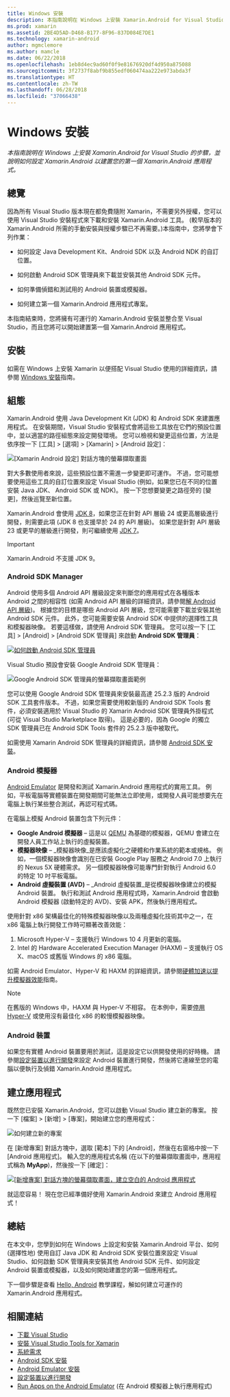 ```yaml
---
title: Windows 安裝
description: 本指南說明在 Windows 上安裝 Xamarin.Android for Visual Studio 的步驟，並說明如何設定 Xamarin.Android 以建置您的第一個 Xamarin.Android 應用程式。
ms.prod: xamarin
ms.assetid: 2BE4D5AD-D468-B177-8F96-837D084E7DE1
ms.technology: xamarin-android
author: mgmclemore
ms.author: mamcle
ms.date: 06/22/2018
ms.openlocfilehash: 1eb8d4ec9ad60f0f9e81676920df4d950a875088
ms.sourcegitcommit: 3f2737f8abf9b855edf060474aa222e973abda3f
ms.translationtype: HT
ms.contentlocale: zh-TW
ms.lasthandoff: 06/28/2018
ms.locfileid: "37066438"
---
```

# <a name="windows-installation"></a>Windows 安裝

_本指南說明在 Windows 上安裝 Xamarin.Android for Visual Studio 的步驟，並說明如何設定 Xamarin.Android 以建置您的第一個 Xamarin.Android 應用程式。_


## <a name="overview"></a>總覽

因為所有 Visual Studio 版本現在都免費隨附 Xamarin，不需要另外授權，您可以使用 Visual Studio 安裝程式來下載和安裝 Xamarin.Android 工具。
(較早版本的 Xamarin.Android 所需的手動安裝與授權步驟已不再需要。)本指南中，您將學會下列作業：

-   如何設定 Java Development Kit、Android SDK 以及 Android NDK 的自訂位置。

-   如何啟動 Android SDK 管理員來下載並安裝其他 Android SDK 元件。

-   如何準備偵錯和測試用的 Android 裝置或模擬器。

-   如何建立第一個 Xamarin.Android 應用程式專案。

本指南結束時，您將擁有可運行的 Xamarin.Android 安裝並整合至 Visual Studio，而且您將可以開始建置第一個 Xamarin.Android 應用程式。

## <a name="installation"></a>安裝

如需在 Windows 上安裝 Xamarin 以便搭配 Visual Studio 使用的詳細資訊，請參閱 [Windows 安裝](~/cross-platform/get-started/installation/windows.md)指南。


## <a name="configuration"></a>組態

Xamarin.Android 使用 Java Development Kit (JDK) 和 Android SDK 來建置應用程式。 在安裝期間，Visual Studio 安裝程式會將這些工具放在它們的預設位置中，並以適當的路徑組態來設定開發環境。 您可以檢視和變更這些位置，方法是依序按一下 [工具] > [選項] > [Xamarin] > [Android 設定]：

![[Xamarin Android 設定] 對話方塊的螢幕擷取畫面](windows-images/07-settings.png)

對大多數使用者來說，這些預設位置不需進一步變更即可運作。 不過，您可能想要使用這些工具的自訂位置來設定 Visual Studio (例如，如果您已在不同的位置安裝 Java JDK、 Android SDK 或 NDK)。 按一下您想要變更之路徑旁的 [變更]，然後巡覽至新位置。

Xamarin.Android 會使用 [JDK 8](http://www.oracle.com/technetwork/java/javase/downloads/jdk8-downloads-2133151.html)，如果您正在針對 API 層級 24 或更高層級進行開發，則需要此項 (JDK 8 也支援早於 24 的 API 層級)。 如果您是針對 API 層級 23 或更早的層級進行開發，則可繼續使用 [JDK 7](http://www.oracle.com/technetwork/java/javase/downloads/jdk7-downloads-1880260.html)。

> [!IMPORTANT]
> Xamarin.Android 不支援 JDK 9。


### <a name="android-sdk-manager"></a>Android SDK Manager

Android 使用多個 Android API 層級設定來判斷您的應用程式在各種版本 Android 之間的相容性 (如需 Android API 層級的詳細資訊，請參閱[解 Android API 層級](~/android/app-fundamentals/android-api-levels.md))。
根據您的目標是哪些 Android API 層級，您可能需要下載並安裝其他 Android SDK 元件。 此外，您可能需要安裝 Android SDK 中提供的選擇性工具和模擬器映像。 若要這樣做，請使用 Android SDK 管理員。 您可以按一下 [工具] > [Android] > [Android SDK 管理員] 來啟動 **Android SDK 管理員**：

[![如何啟動 Android SDK 管理員](windows-images/08-sdk-manager-sml.png)](windows-images/08-sdk-manager.png#lightbox)

Visual Studio 預設會安裝 Google Android SDK 管理員：

![Google Android SDK 管理員的螢幕擷取畫面範例](windows-images/09-google-sdk-manager.png)

您可以使用 Google Android SDK 管理員來安裝最高達 25.2.3 版的 Android SDK 工具套件版本。 不過，如果您需要使用較新版的 Android SDK Tools 套件，必須安裝適用於 Visual Studio 的 Xamarin Android SDK 管理員外掛程式 (可從 Visual Studio Marketplace 取得)。 這是必要的，因為 Google 的獨立 SDK 管理員已在 Android SDK Tools 套件的 25.2.3 版中被取代。 

如需使用 Xamarin Android SDK 管理員的詳細資訊，請參閱 [Android SDK 安裝](~/android/get-started/installation/android-sdk.md)。

### <a name="android-emulator"></a>Android 模擬器

[Android Emulator](https://developer.android.com/studio/run/emulator) 是開發和測試 Xamarin.Android 應用程式的實用工具。 例如，平板電腦等實體裝置在開發期間可能無法立即使用，或開發人員可能想要先在電腦上執行某些整合測試，再認可程式碼。

在電腦上模擬 Android 裝置包含下列元件：

* **Google Android 模擬器** &ndash; 這是以 [QEMU](https://www.qemu.org/) 為基礎的模擬器，QEMU 會建立在開發人員工作站上執行的虛擬裝置。
* **模擬器映像** &ndash; _模擬器映像_是應該虛擬化之硬體和作業系統的範本或規格。 例如，一個模擬器映像會識別在已安裝 Google Play 服務之 Android 7.0 上執行的 Nexus 5X 硬體需求。 另一個模擬器映像可能專門針對執行 Android 6.0 的特定 10 吋平板電腦。
* **Android 虛擬裝置 (AVD)** &ndash; _Android 虛擬裝置_是從模擬器映像建立的模擬 Android 裝置。 執行和測試 Android 應用程式時，Xamarin.Android 會啟動 Android 模擬器 (啟動特定的 AVD)、安裝 APK，然後執行應用程式。

使用針對 x86 架構最佳化的特殊模擬器映像以及兩種虛擬化技術其中之一，在 x86 電腦上執行開發工作時可顯著改善效能：

1. Microsoft Hyper-V &ndash; 支援執行 Windows 10 4 月更新的電腦。
2. Intel 的 Hardware Accelerated Execution Manager (HAXM) &ndash; 支援執行 OS X、macOS 或舊版 Windows 的 x86 電腦。

如需 Android Emulator、Hyper-V 和 HAXM 的詳細資訊，請參閱[硬體加速以提升模擬器效能](~/android/get-started/installation/android-emulator/hardware-acceleration.md)指南。

> [!NOTE]
> 在舊版的 Windows 中，HAXM 與 Hyper-V 不相容。 在本例中，需要[停用 Hyper-V](~/android/get-started/installation/android-emulator/troubleshooting.md#disable-hyperv) 或使用沒有最佳化 x86 的較慢模擬器映像。


<a name="device" />

### <a name="android-device"></a>Android 裝置

如果您有實體 Android 裝置要用於測試，這是設定它以供開發使用的好時機。 請參閱[設定裝置以進行開發](~/android/get-started/installation/set-up-device-for-development.md)來設定 Android 裝置進行開發，然後將它連線至您的電腦以便執行及偵錯 Xamarin.Android 應用程式。


## <a name="create-an-application"></a>建立應用程式

既然您已安裝 Xamarin.Android，您可以啟動 Visual Studio 建立新的專案。 按一下 [檔案] > [新增] > [專案]，開始建立您的應用程式：

![如何建立新的專案](windows-images/10-new-project.png)

在 [新增專案] 對話方塊中，選取 [範本] 下的 [Android]，然後在右窗格中按一下 [Android 應用程式]。 輸入您的應用程式名稱 (在以下的螢幕擷取畫面中，應用程式稱為 **MyApp**)，然後按一下 [確定]：

[![[新增專案] 對話方塊的螢幕擷取畫面，建立空白的 Android 應用程式](windows-images/11-first-app-sml.w157.png)](windows-images/11-first-app.w157.png#lightbox)

就這麼容易！ 現在您已經準備好使用 Xamarin.Android 來建立 Android 應用程式！


## <a name="summary"></a>總結

在本文中，您學到如何在 Windows 上設定和安裝 Xamarin.Android 平台、如何 (選擇性地) 使用自訂 Java JDK 和 Android SDK 安裝位置來設定 Visual Studio、如何啟動 SDK 管理員來安裝其他 Android SDK 元件、如何設定 Android 裝置或模擬器，以及如何開始建置您的第一個應用程式。

下一個步驟是查看 [Hello, Android](~/android/get-started/hello-android/index.md) 教學課程，解如何建立可運作的 Xamarin.Android 應用程式。


## <a name="related-links"></a>相關連結

- [下載 Visual Studio](https://visualstudio.microsoft.com/vs/)
- [安裝 Visual Studio Tools for Xamarin](~/cross-platform/get-started/installation/windows.md)
- [系統需求](~/cross-platform/get-started/requirements.md)
- [Android SDK 安裝](~/android/get-started/installation/android-sdk.md)
- [Android Emulator 安裝](~/android/get-started/installation/android-emulator/index.md)
- [設定裝置以進行開發](~/android/get-started/installation/set-up-device-for-development.md)
- [Run Apps on the Android Emulator](https://developer.android.com/studio/run/emulator#Requirements) (在 Android 模擬器上執行應用程式)
